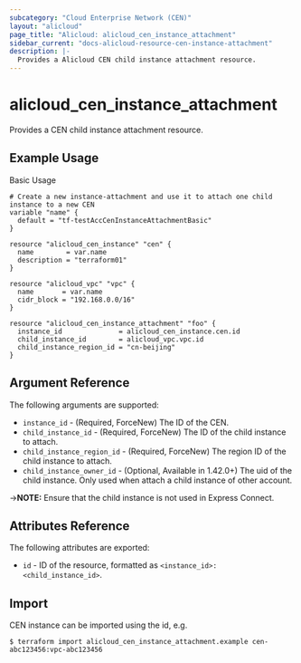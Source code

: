```yaml
---
subcategory: "Cloud Enterprise Network (CEN)"
layout: "alicloud"
page_title: "Alicloud: alicloud_cen_instance_attachment"
sidebar_current: "docs-alicloud-resource-cen-instance-attachment"
description: |-
  Provides a Alicloud CEN child instance attachment resource.
---
```


# alicloud\_cen_instance_attachment

Provides a CEN child instance attachment resource.

## Example Usage

Basic Usage

```
# Create a new instance-attachment and use it to attach one child instance to a new CEN
variable "name" {
  default = "tf-testAccCenInstanceAttachmentBasic"
}

resource "alicloud_cen_instance" "cen" {
  name        = var.name
  description = "terraform01"
}

resource "alicloud_vpc" "vpc" {
  name       = var.name
  cidr_block = "192.168.0.0/16"
}

resource "alicloud_cen_instance_attachment" "foo" {
  instance_id              = alicloud_cen_instance.cen.id
  child_instance_id        = alicloud_vpc.vpc.id
  child_instance_region_id = "cn-beijing"
}
```
## Argument Reference

The following arguments are supported:

* `instance_id` - (Required, ForceNew) The ID of the CEN.
* `child_instance_id` - (Required, ForceNew) The ID of the child instance to attach.
* `child_instance_region_id` - (Required, ForceNew) The region ID of the child instance to attach.
* `child_instance_owner_id` - (Optional, Available in 1.42.0+) The uid of the child instance. Only used when attach a child instance of other account.

->**NOTE:** Ensure that the child instance is not used in Express Connect.

## Attributes Reference

The following attributes are exported:

- `id` - ID of the resource, formatted as `<instance_id>:<child_instance_id>`.

## Import

CEN instance can be imported using the id, e.g.

```
$ terraform import alicloud_cen_instance_attachment.example cen-abc123456:vpc-abc123456
```
